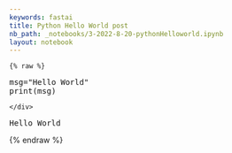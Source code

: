 ```yaml
---
keywords: fastai
title: Python Hello World post
nb_path: _notebooks/3-2022-8-20-pythonHelloworld.ipynb
layout: notebook
---
```


<!--
#################################################
### THIS FILE WAS AUTOGENERATED! DO NOT EDIT! ###
#################################################
# file to edit: _notebooks/3-2022-8-20-pythonHelloworld.ipynb
-->

<div class="container" id="notebook-container">
        
    {% raw %}
    
<div class="cell border-box-sizing code_cell rendered">
<div class="input">

<div class="inner_cell">
    <div class="input_area">
<div class=" highlight hl-ipython2"><pre><span></span><span class="n">msg</span><span class="o">=</span><span class="s2">&quot;Hello World&quot;</span>
<span class="nb">print</span><span class="p">(</span><span class="n">msg</span><span class="p">)</span>
</pre></div>

    </div>
</div>
</div>

<div class="output_wrapper">
<div class="output">

<div class="output_area">

<div class="output_subarea output_stream output_stdout output_text">
<pre>Hello World
</pre>
</div>
</div>

</div>
</div>

</div>
    {% endraw %}

</div>
 

